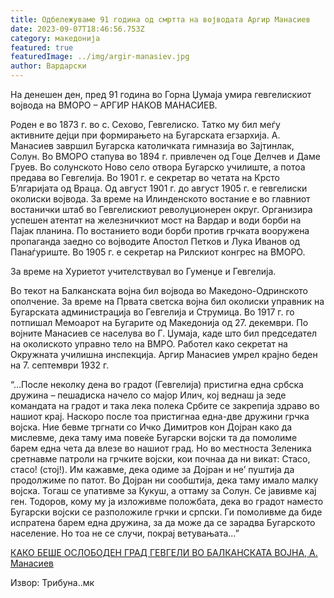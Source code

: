 ```yaml
---
title: Одбележуваме 91 годинa од смртта на војводата Аргир Манасиев
date: 2023-09-07T18:46:56.753Z
category: македонија
featured: true
featuredImage: ../img/argir-manasiev.jpg
author: Вардарски
---
```

<!--StartFragment-->

На денешен ден, пред 91 годинa во Горна Џумаја умира гевгелискиот војвода на ВМОРО – АРГИР НАКОВ МАНАСИЕВ.

Роден е во 1873 г. во с. Сехово, Гевгелиско. Татко му бил меѓу активните дејци при формирањето на Бугарската егзархија. А. Манасиев завршил Бугарска католичката гимназија во Зајтинлак, Солун. Во ВМОРО стапува во 1894 г. привлечен од Гоце Делчев и Даме Груев. Во солунското Ново село отвора Бугарско училиште, а потоа предава во Гевгелија. Во 1901 г. е секретар во четата на Крсто Б’лгаријата од Враца. Од август 1901 г. до август 1905 г. е гевгелиски околиски војвода. За време на Илинденското востание е во главниот востанички штаб во Гевгелискиот револуционерен округ. Организира успешен атентат на железничкиот мост на Вардар и води борби на Пајак планина. По востанието води борби против грчката вооружена пропаганда заедно со војводите Апостол Петков и Лука Иванов од Панаѓуриште. Во 1905 г. е секретар на Рилскиот конгрес на ВМОРО.

За време на Хуриетот учителствувал во Гуменџе и Гевгелија.

Во текот на Балканската војна бил војвода во Македоно-Одринското ополчение. За време на Првата светска војна бил околиски управник на Бугарската администрација во Гевгелија и Струмица. Во 1917 г. го потпишал Мемоарот на Бугарите од Македонија од 27. декември. По војните Манасиев се населува во Г. Џумаја, каде што бил председател на околиското управно тело на ВМРО. Работел како секретат на Окружната училишна инспекција. Аргир Манасиев умрел крајно беден на 7. септември 1932 г.

“…После неколку дена во градот (Гевгелија) пристигна една србска дружина – пешадиска начело со мајор Илич, кој веднаш ја зеде командата на градот и така лека полека Србите се закрепија здраво во нашиот крај. Наскоро после тоа пристигнаа една-две дружини грчка војска. Ние бевме тргнати со Ичко Димитров кон Дојран како да мислевме, дека таму има повеќе Бугарски војски та да помолиме барем една чета да влезе во нашиот град. Но во местноста Зеленика сретнавме патроли на грчките војски, кои почнаа да ни викат: Стасо, стасо! (стој!). Им кажавме, дека одиме за Дојран и не’ пуштија да продолжиме по патот. Во Дојран ни сообштија, дека таму имало малку војска. Тогаш се упативме за Кукуш, а оттаму за Солун. Се јавивме кај ген. Тодоров, кому му ја изложивме положбата, дека во градот наместо Бугарски војски се разположиле грчки и српски. Ги помоливме да биде испратена барем една дружина, за да може да се зарадва Бугарското население. Но тоа не се случи, покрај ветувањата…”

[КАКО БЕШЕ ОСЛОБОДЕН ГРАД ГЕВГЕЛИ ВО БАЛКАНСКАТА ВОЈНА, А. Манасиев](https://www.strumski.com/biblioteka/?id=2230)

<!--EndFragment-->



Извор: Трибуна..мк